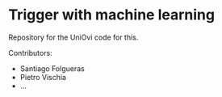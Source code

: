 # Trigger with machine learning

Repository for the UniOvi code for this.


Contributors:
- Santiago Folgueras
- Pietro Vischia
- ...
